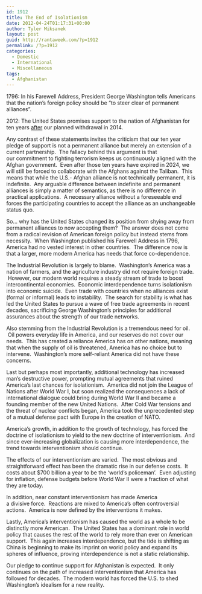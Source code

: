 ```yaml
---
id: 1912
title: The End of Isolationism
date: 2012-04-24T01:17:31+00:00
author: Tyler Miksanek
layout: post
guid: http://rantaweek.com/?p=1912
permalink: /?p=1912
categories:
  - Domestic
  - International
  - Miscellaneous
tags:
  - Afghanistan
---
```

1796: In his Farewell Address, President George Washington tells Americans that the nation&#8217;s foreign policy should be &#8220;to steer clear of permanent alliances&#8221;.

2012: The United States promises support to the nation of Afghanistan for ten years <span style="text-decoration: underline;">after</span> our planned withdrawal in 2014.

Any contrast of these statements invites the criticism that our ten year pledge of support is not a permanent alliance but merely an extension of a current partnership.  The fallacy behind this argument is that our commitment to fighting terrorism keeps us continuously aligned with the Afghan government.  Even after those ten years have expired in 2024, we will still be forced to collaborate with the Afghans against the Taliban.  This means that while the U.S.- Afghan alliance is not technically permanent, it is indefinite.  Any arguable difference between indefinite and permanent alliances is simply a matter of semantics, as there is no difference in practical applications.  A necessary alliance without a foreseeable end forces the participating countries to accept the alliance as an unchangeable status quo.

So&#8230; why has the United States changed its position from shying away from permanent alliances to now accepting them?  The answer does not come from a radical revision of American foreign policy but instead stems from necessity.  When Washington published his Farewell Address in 1796, America had no vested interest in other countries.  The difference now is that a larger, more modern America has needs that force co-dependence.

The Industrial Revolution is largely to blame.  Washington&#8217;s America was a nation of farmers, and the agriculture industry did not require foreign trade.  However, our modern world requires a steady stream of trade to boost intercontinental economies.  Economic interdependence turns isolationism into economic suicide.  Even trade with countries when no alliances exist (formal or informal) leads to instability.  The search for stability is what has led the United States to pursue a wave of free trade agreements in recent decades, sacrificing George Washington&#8217;s principles for additional assurances about the strength of our trade networks.

Also stemming from the Industrial Revolution is a tremendous need for oil.  Oil powers everyday life in America, and our reserves do not cover our needs.  This has created a reliance America has on other nations, meaning that when the supply of oil is threatened, America has no choice but to intervene.  Washington&#8217;s more self-reliant America did not have these concerns.

Last but perhaps most importantly, additional technology has increased man&#8217;s destructive power, prompting mutual agreements that ruined America&#8217;s last chances for isolationism.  America did not join the League of Nations after World War I, but soon realized the consequences a lack of international dialogue could bring during World War II and became a founding member of the new United Nations.  After Cold War tensions and the threat of nuclear conflicts began, America took the unprecedented step of a mutual defense pact with Europe in the creation of NATO.

America&#8217;s growth, in addition to the growth of technology, has forced the doctrine of isolationism to yield to the new doctrine of interventionism.  And since ever-increasing globalization is causing more interdependence, the trend towards interventionism should continue.

The effects of our interventionism are varied.  The most obvious and straightforward effect has been the dramatic rise in our defense costs.  It costs about $700 billion a year to be the &#8216;world&#8217;s policeman&#8217;.  Even adjusting for inflation, defense budgets before World War II were a fraction of what they are today.

In addition, near constant interventionism has made America a divisive force.  Reactions are mixed to America&#8217;s often controversial actions.  America is now defined by the interventions it makes.

Lastly, America&#8217;s interventionism has caused the world as a whole to be distinctly more American.  The United States has a dominant role in world policy that causes the rest of the world to rely more than ever on American support.  This again increases interdependence, but the tide is shifting as China is beginning to make its imprint on world policy and expand its spheres of influence, proving interdependence is not a static relationship.

Our pledge to continue support for Afghanistan is expected.  It only continues on the path of increased interventionism that America has followed for decades.  The modern world has forced the U.S. to shed Washington&#8217;s idealism for a new reality.

&nbsp;